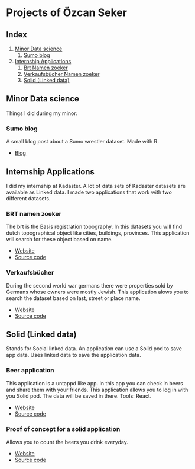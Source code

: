 # Projects of Özcan Seker

## Index
1. [Minor Data science](#minor-data-science)
    1. [Sumo blog](#sumo-blog)  
1. [Internship Applications](#internship-applications)  
    1. [Brt Namen zoeker](#brt-namen-zoeker)
    1. [Verkaufsbücher Namen zoeker](#verkaufsbcher)
    1. [Solid (Linked data)](#solid-linked-data)

## Minor Data science  
Things I did during my minor:  
  
### Sumo blog  
A small blog post about a Sumo wrestler dataset. Made with R.  
  - [Blog](https://ozcanseker.github.io/sumoblog/)  
  
## Internship Applications
I did my internship at Kadaster. A lot of data sets of Kadaster datasets are available as Linked data. I made two applications
that work with two different datasets.

### BRT namen zoeker
The brt is the Basis registration topography. In this datasets you will find dutch topographical object like cities, buildings, provinces.
This application will search for these object based on name.  
  - [Website](https://ozcanseker.github.io/namen-app/)
  - [Source code](https://github.com/ozcanseker/namen-app)

### Verkaufsbücher
During the second world war germans there were properties sold by Germans whose owners were mostly Jewish. This application alows you to
search the dataset based on last, street or place name.  
  - [Website](https://ozcanseker.github.io/verkaufsbucher-zoeken/#/)
  - [Source code](https://github.com/ozcanseker/verkaufsbucher-zoeken)
  
## Solid (Linked data)
Stands for Social linked data. An application can use a Solid pod to save app data. Uses linked data to save the application data.    
  
### Beer application
This application is a untappd like app. In this app you can check in beers and share them with your friends. This application allows you to log in with you Solid pod. The data will be saved in there.
Tools: React.
- [Website](https://ozcanseker.github.io/Social-linked-beer/#/)
- [Source code](https://github.com/ozcanseker/Social-linked-beer)
  
### Proof of concept for a solid application
Allows you to count the beers you drink everyday. 
- [Website](https://ozcanseker.github.io/Solid-Pod-beer-counter/)
- [Source code](https://github.com/ozcanseker/Solid-Pod-beer-counter)